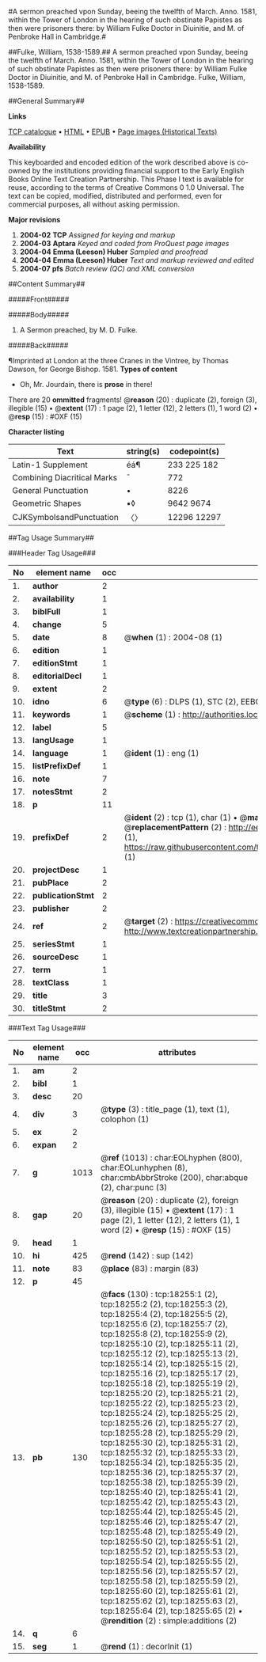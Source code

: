 #A sermon preached vpon Sunday, beeing the twelfth of March. Anno. 1581, within the Tower of London in the hearing of such obstinate Papistes as then were prisoners there: by William Fulke Doctor in Diuinitie, and M. of Penbroke Hall in Cambridge.#

##Fulke, William, 1538-1589.##
A sermon preached vpon Sunday, beeing the twelfth of March. Anno. 1581, within the Tower of London in the hearing of such obstinate Papistes as then were prisoners there: by William Fulke Doctor in Diuinitie, and M. of Penbroke Hall in Cambridge.
Fulke, William, 1538-1589.

##General Summary##

**Links**

[TCP catalogue](http://www.ota.ox.ac.uk/tcp/)  • 
[HTML](http://tei.it.ox.ac.uk/tcp/Texts-HTML/free/A01/A01332.html)  • 
[EPUB](http://tei.it.ox.ac.uk/tcp/Texts-EPUB/free/A01/A01332.epub) • 
[Page images (Historical Texts)](https://data.historicaltexts.jisc.ac.uk/view?pubId=eebo-99852900e&pageId=eebo-99852900e-18255-1)

**Availability**

This keyboarded and encoded edition of the
	       work described above is co-owned by the institutions
	       providing financial support to the Early English Books
	       Online Text Creation Partnership. This Phase I text is
	       available for reuse, according to the terms of Creative
	       Commons 0 1.0 Universal. The text can be copied,
	       modified, distributed and performed, even for
	       commercial purposes, all without asking permission.

**Major revisions**

1. __2004-02__ __TCP__ *Assigned for keying and markup*
1. __2004-03__ __Aptara__ *Keyed and coded from ProQuest page images*
1. __2004-04__ __Emma (Leeson) Huber__ *Sampled and proofread*
1. __2004-04__ __Emma (Leeson) Huber__ *Text and markup reviewed and edited*
1. __2004-07__ __pfs__ *Batch review (QC) and XML conversion*

##Content Summary##

#####Front#####

#####Body#####

1. A Sermon preached, by M.
D. Fulke.

#####Back#####

¶Imprinted at London at
the three Cranes in the Vintree, by
Thomas Dawson, for George
Bishop. 1581.
**Types of content**

  * Oh, Mr. Jourdain, there is **prose** in there!

There are 20 **ommitted** fragments! 
 @__reason__ (20) : duplicate (2), foreign (3), illegible (15)  •  @__extent__ (17) : 1 page (2), 1 letter (12), 2 letters (1), 1 word (2)  •  @__resp__ (15) : #OXF (15)

**Character listing**


|Text|string(s)|codepoint(s)|
|---|---|---|
|Latin-1 Supplement|éá¶|233 225 182|
|Combining             Diacritical Marks|̄|772|
|General Punctuation|•|8226|
|Geometric Shapes|▪◊|9642 9674|
|CJKSymbolsandPunctuation|〈〉|12296 12297|

##Tag Usage Summary##

###Header Tag Usage###

|No|element name|occ|attributes|
|---|---|---|---|
|1.|__author__|2||
|2.|__availability__|1||
|3.|__biblFull__|1||
|4.|__change__|5||
|5.|__date__|8| @__when__ (1) : 2004-08 (1)|
|6.|__edition__|1||
|7.|__editionStmt__|1||
|8.|__editorialDecl__|1||
|9.|__extent__|2||
|10.|__idno__|6| @__type__ (6) : DLPS (1), STC (2), EEBO-CITATION (1), PROQUEST (1), VID (1)|
|11.|__keywords__|1| @__scheme__ (1) : http://authorities.loc.gov/ (1)|
|12.|__label__|5||
|13.|__langUsage__|1||
|14.|__language__|1| @__ident__ (1) : eng (1)|
|15.|__listPrefixDef__|1||
|16.|__note__|7||
|17.|__notesStmt__|2||
|18.|__p__|11||
|19.|__prefixDef__|2| @__ident__ (2) : tcp (1), char (1)  •  @__matchPattern__ (2) : ([0-9\-]+):([0-9IVX]+) (1), (.+) (1)  •  @__replacementPattern__ (2) : http://eebo.chadwyck.com/downloadtiff?vid=$1&page=$2 (1), https://raw.githubusercontent.com/textcreationpartnership/Texts/master/tcpchars.xml#$1 (1)|
|20.|__projectDesc__|1||
|21.|__pubPlace__|2||
|22.|__publicationStmt__|2||
|23.|__publisher__|2||
|24.|__ref__|2| @__target__ (2) : https://creativecommons.org/publicdomain/zero/1.0/ (1), http://www.textcreationpartnership.org/docs/. (1)|
|25.|__seriesStmt__|1||
|26.|__sourceDesc__|1||
|27.|__term__|1||
|28.|__textClass__|1||
|29.|__title__|3||
|30.|__titleStmt__|2||


###Text Tag Usage###

|No|element name|occ|attributes|
|---|---|---|---|
|1.|__am__|2||
|2.|__bibl__|1||
|3.|__desc__|20||
|4.|__div__|3| @__type__ (3) : title_page (1), text (1), colophon (1)|
|5.|__ex__|2||
|6.|__expan__|2||
|7.|__g__|1013| @__ref__ (1013) : char:EOLhyphen (800), char:EOLunhyphen (8), char:cmbAbbrStroke (200), char:abque (2), char:punc (3)|
|8.|__gap__|20| @__reason__ (20) : duplicate (2), foreign (3), illegible (15)  •  @__extent__ (17) : 1 page (2), 1 letter (12), 2 letters (1), 1 word (2)  •  @__resp__ (15) : #OXF (15)|
|9.|__head__|1||
|10.|__hi__|425| @__rend__ (142) : sup (142)|
|11.|__note__|83| @__place__ (83) : margin (83)|
|12.|__p__|45||
|13.|__pb__|130| @__facs__ (130) : tcp:18255:1 (2), tcp:18255:2 (2), tcp:18255:3 (2), tcp:18255:4 (2), tcp:18255:5 (2), tcp:18255:6 (2), tcp:18255:7 (2), tcp:18255:8 (2), tcp:18255:9 (2), tcp:18255:10 (2), tcp:18255:11 (2), tcp:18255:12 (2), tcp:18255:13 (2), tcp:18255:14 (2), tcp:18255:15 (2), tcp:18255:16 (2), tcp:18255:17 (2), tcp:18255:18 (2), tcp:18255:19 (2), tcp:18255:20 (2), tcp:18255:21 (2), tcp:18255:22 (2), tcp:18255:23 (2), tcp:18255:24 (2), tcp:18255:25 (2), tcp:18255:26 (2), tcp:18255:27 (2), tcp:18255:28 (2), tcp:18255:29 (2), tcp:18255:30 (2), tcp:18255:31 (2), tcp:18255:32 (2), tcp:18255:33 (2), tcp:18255:34 (2), tcp:18255:35 (2), tcp:18255:36 (2), tcp:18255:37 (2), tcp:18255:38 (2), tcp:18255:39 (2), tcp:18255:40 (2), tcp:18255:41 (2), tcp:18255:42 (2), tcp:18255:43 (2), tcp:18255:44 (2), tcp:18255:45 (2), tcp:18255:46 (2), tcp:18255:47 (2), tcp:18255:48 (2), tcp:18255:49 (2), tcp:18255:50 (2), tcp:18255:51 (2), tcp:18255:52 (2), tcp:18255:53 (2), tcp:18255:54 (2), tcp:18255:55 (2), tcp:18255:56 (2), tcp:18255:57 (2), tcp:18255:58 (2), tcp:18255:59 (2), tcp:18255:60 (2), tcp:18255:61 (2), tcp:18255:62 (2), tcp:18255:63 (2), tcp:18255:64 (2), tcp:18255:65 (2)  •  @__rendition__ (2) : simple:additions (2)|
|14.|__q__|6||
|15.|__seg__|1| @__rend__ (1) : decorInit (1)|
